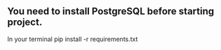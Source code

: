 ## You need to install PostgreSQL before starting project.

In your terminal pip install -r requirements.txt